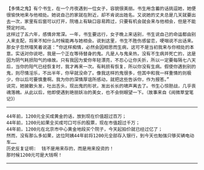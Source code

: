 	【多情之鬼】有个书生，在一个月夜遇到一位女子，容貌很美丽。书生用含蓄的话挑逗她，她便很愉快地来与他相处。她说自己的家就在附近，却不肯说出姓名。又说她的丈夫总是几天就要出去一次，家里有后窗可以打开，院墙上有缺口容易跨过，只要有机会就会来与他相会，但是不能预定时间。
	这样过了五六年，感情非常深。一年，书生要远行，女子晚上来话别，书生说自己的命运都由别人来支配，将来不知什么时候能再与她相会。说到这里，书生不胜伤感留恋，哽咽说不出话来。
	那女子忽然嘻笑着说道：“你这样痴情，必然会因相思而生病，这可不是当初我来与你相处的本意。实话对你说吧，我是一个正在等待替身的鬼。凡是人与鬼亲热，没有不生病并死亡的，这是因为阴气耗损阳气的缘故。只有我因为爱你年轻漂亮，不忍心让你夭折，所以一定要每隔七八天后，当你的阳气已经恢复时，我才再来一次。有耗损有恢复，所以你没有生病。假使你遇到别的鬼，则尽情淫乐，不出半年，你早就没命了。像我这样的鬼很多，但其中和我一样重情的则极少，你以后可要慎重啊。我为你的深情厚谊所感动，就把这些告诉你，作为报答。”
	说完，她披散头发，吐出舌头，现出鬼的形状，发出长长的啸声离去了。书生心惊胆战，几乎丧魂落魄。从此以后，他即使遇到艳丽妖冶的美女，也不会侧眼望一下。（故事来自《阅微草堂笔记》）
---
	44年前，1200元全买成黄金的话，放到现在价值超过百万；
	44年前，1200元如果全买成可口可乐的股票，现在市值超过千万；
	44年前，1200元在北京市中心黄金地段买个院子，今天起拍价就已经过亿了；
	然而，没有那么多如果，这位阿姨44年前将1200元全部存入银行，到今天也勉强只够买辆电动车……
	历史反复证明:  钱不是用来存的，而是用来投资的！
	那时候1200元可是大钱啊！
---
